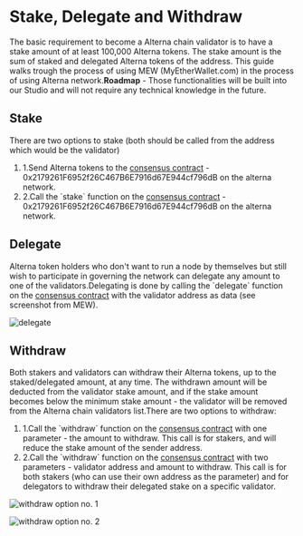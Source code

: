 # Stake, Delegate and Withdraw

The basic requirement to become a Alterna chain validator is to have a stake amount of at least 100,000 Alterna tokens. The stake amount is the sum of staked and delegated Alterna tokens of the address. This guide walks trough the process of using MEW (MyEtherWallet.com) in the process of using Alterna network.**Roadmap** - Those functionalities will be built into our Studio and will not require any technical knowledge in the future.

## Stake <a href="#stake" id="stake"></a>

There are two options to stake (both should be called from the address which would be the validator)

1. 1.Send Alterna tokens to the [consensus contract](https://scan.alternanetwork.org/address/0x2179261F6952f26C467B6E7916d67E944cf796dB) - 0x2179261F6952f26C467B6E7916d67E944cf796dB on the alterna network.
2. 2.Call the \`stake\` function on the [consensus contract](https://scan.alternanetwork.org/address/0x2179261F6952f26C467B6E7916d67E944cf796dB) - 0x2179261F6952f26C467B6E7916d67E944cf796dB on the alterna network.

## Delegate <a href="#delegate" id="delegate"></a>

Alterna token holders who don't want to run a node by themselves but still wish to participate in governing the network can delegate any amount to one of the validators.Delegating is done by calling the \`delegate\` function on the [consensus contract](https://scan.alternanetwork.org/address/0x2179261F6952f26C467B6E7916d67E944cf796dB) with the validator address as data (see screenshot from MEW).

![delegate](https://3886961007-files.gitbook.io/\~/files/v0/b/gitbook-x-prod.appspot.com/o/spaces%2F-MQROvzQPC4eD8u5AQhv%2Fuploads%2FfW2bi43f3TMgmwzi7wSZ%2Fimage.png?alt=media\&token=f30eb8a1-ff40-4f1e-9f73-89466ea2c83e)

## Withdraw <a href="#withdraw" id="withdraw"></a>

Both stakers and validators can withdraw their Alterna tokens, up to the staked/delegated amount, at any time. The withdrawn amount will be deducted from the validator stake amount, and if the stake amount becomes below the minimum stake amount - the validator will be removed from the Alterna chain validators list.There are two options to withdraw:

1. 1.Call the \`withdraw\` function on the [consensus contract](https://scan.alternanetwork.org/address/0x2179261F6952f26C467B6E7916d67E944cf796dB) with one parameter - the amount to withdraw. This call is for stakers, and will reduce the stake amount of the sender address.
2. 2.Call the \`withdraw\` function on the [consensus contract](https://scan.alternanetwork.org/address/0x2179261F6952f26C467B6E7916d67E944cf796dB) with two parameters - validator address and amount to withdraw. This call is for both stakers (who can use their own address as the parameter) and for delegators to withdraw their delegated stake on a specific validator.

![withdraw option no. 1](https://3886961007-files.gitbook.io/\~/files/v0/b/gitbook-x-prod.appspot.com/o/spaces%2F-MQROvzQPC4eD8u5AQhv%2Fuploads%2FyBpFV4W9N9vgpGyFEr76%2Fimage.png?alt=media\&token=0f715110-4b8d-4a35-81a6-93383d903f42)

![withdraw option no. 2](https://3886961007-files.gitbook.io/\~/files/v0/b/gitbook-x-prod.appspot.com/o/spaces%2F-MQROvzQPC4eD8u5AQhv%2Fuploads%2FTGmteQzEhEXuDVbibfVt%2Fimage.png?alt=media\&token=84a4f2a6-3c5e-41d7-b427-a845db9f82d2)
